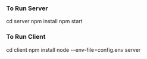 ### To Run Server

cd server
npm install
npm start

### To Run Client

cd client
npm install
node --env-file=config.env server
